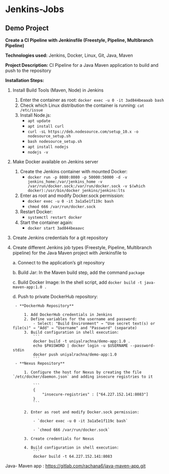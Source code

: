 # Jenkins-Jobs

## Demo Project

**Create a CI Pipeline with Jenkinsfile (Freestyle, Pipeline, Multibranch Pipeline)**

**Technologies used:** Jenkins, Docker, Linux, Git, Java, Maven

**Project Description:**
CI Pipeline for a Java Maven application to build and push to the repository

**Installation Steps:**
1. Install Build Tools (Maven, Node) in Jenkins
    1. Enter the container as root: `docker exec -u 0 -it 3ad844beaaab bash`
    2. Check which Linux distribution the container is running: `cat /etc/issue`
    3. Install Node.js:
        - `apt update`
        - `apt install curl`
        - `curl -sL https://deb.nodesource.com/setup_10.x -o nodesource_setup.sh`
        - `bash nodesource_setup.sh`
        - `apt install nodejs`
        - `nodejs -v`
2. Make Docker available on Jenkins server
    1. Create the Jenkins container with mounted Docker:
        - `docker run -p 8080:8080 -p 50000:50000 -d -v jenkins_home:/var/jenkins_home -v /var/run/docker.sock:/var/run/docker.sock -v $(which docker):/usr/bin/docker jenkins/jenkins:lts`
    2. Enter as root and modify Docker.sock permission:
        - `docker exec -u 0 -it 3a1a5e1f119c bash`
        - `chmod 666 /var/run/docker.sock`
    3. Restart Docker:
        - `systemctl restart docker`
    4. Start the container again:
        - `docker start 3ad844beaavc`
3. Create Jenkins credentials for a git repository
4. Create different Jenkins job types (Freestyle, Pipeline, Multibranch pipeline) for the Java Maven project with Jenkinsfile to

    a. Connect to the application’s git repository
    
    b. Build Jar: In the Maven build step, add the command `package`
    
    c. Build Docker Image: In the shell script, add `docker build -t java-maven-app:1.0 .`
    
    d. Push to private DockerHub repository:
    
        - **DockerHub Repository**
        
            1. Add DockerHub credentials in Jenkins
            2. Define variables for the username and password:
                - Select: "Build Environment" → "Use secret text(s) or file(s)" → "Add" → "Username" and "Password" (separate)
            3. Build configuration in shell execution:
                ```
                docker build -t uniyalrachna/demo-app:1.0 .
                echo $PASSWORD | docker login -u $USERNAME --password-stdin
                docker push uniyalrachna/demo-app:1.0
                ```
        - **Nexus Repository**
        
            1. Configure the host for Nexus by creating the file `/etc/docker/daemon.json` and adding insecure registries to it
            
                ```
                {
                    "insecure-registries" : ["64.227.152.141:8083"]
                }
                ```
                
            2. Enter as root and modify Docker.sock permission:
            
                - `docker exec -u 0 -it 3a1a5e1f119c bash`
                
                - `chmod 666 /var/run/docker.sock`
                
            3. Create credentials for Nexus
           
            4. Build configuration in shell execution:
                ```
                docker build -t 64.227.152.141:8083
                
Java- Maven app : https://gitlab.com/rachana6/java-maven-app.git
